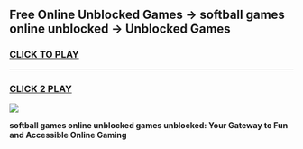 
## Free Online Unblocked Games → softball games online unblocked → Unblocked Games
<h3>
<a href="https://premium.freeplayer.one?title=softball_games_online_unblocked&ref=21F">CLICK TO PLAY</a></h3>
<hr>

<h3>
<a href="https://premium.freeplayer.one?title=softball_games_online_unblocked&ref=21F">CLICK 2 PLAY</a>
  
</h3>

<a href="https://premium.freeplayer.one?title=softball_games_online_unblocked&ref=21F/"><img src="https://clearcache.store/games.png"></a>


**softball games online unblocked games unblocked: Your Gateway to Fun and Accessible Online Gaming**
